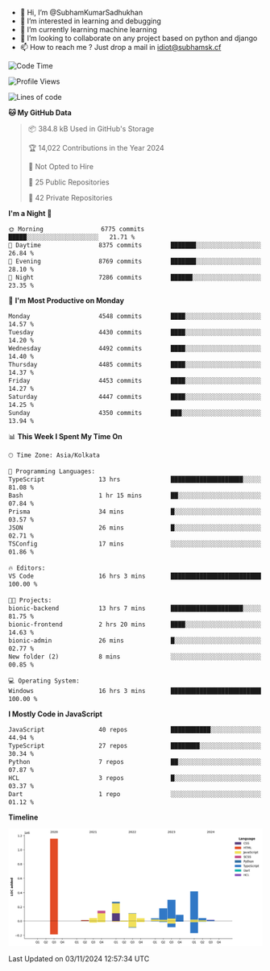 - 👋 Hi, I’m @SubhamKumarSadhukhan
- 👀 I’m interested in learning and debugging
- 🌱 I’m currently learning machine learning
- 💞️ I’m looking to collaborate on any project based on python and django
- 📫 How to reach me ?
      Just drop a mail in idiot@subhamsk.cf

<!---
SubhamKumarSadhukhan/SubhamKumarSadhukhan is a ✨ special ✨ repository because its `README.md` (this file) appears on your GitHub profile.
You can click the Preview link to take a look at your changes.
--->


<!--START_SECTION:waka-->
![Code Time](http://img.shields.io/badge/Code%20Time-2%2C586%20hrs-blue)

![Profile Views](http://img.shields.io/badge/Profile%20Views-4-blue)

![Lines of code](https://img.shields.io/badge/From%20Hello%20World%20I%27ve%20Written-2.8%20million%20lines%20of%20code-blue)

**🐱 My GitHub Data** 

> 📦 384.8 kB Used in GitHub's Storage 
 > 
> 🏆 14,022 Contributions in the Year 2024
 > 
> 🚫 Not Opted to Hire
 > 
> 📜 25 Public Repositories 
 > 
> 🔑 42 Private Repositories 
 > 
**I'm a Night 🦉** 

```text
🌞 Morning                6775 commits        █████░░░░░░░░░░░░░░░░░░░░   21.71 % 
🌆 Daytime                8375 commits        ███████░░░░░░░░░░░░░░░░░░   26.84 % 
🌃 Evening                8769 commits        ███████░░░░░░░░░░░░░░░░░░   28.10 % 
🌙 Night                  7286 commits        ██████░░░░░░░░░░░░░░░░░░░   23.35 % 
```
📅 **I'm Most Productive on Monday** 

```text
Monday                   4548 commits        ████░░░░░░░░░░░░░░░░░░░░░   14.57 % 
Tuesday                  4430 commits        ████░░░░░░░░░░░░░░░░░░░░░   14.20 % 
Wednesday                4492 commits        ████░░░░░░░░░░░░░░░░░░░░░   14.40 % 
Thursday                 4485 commits        ████░░░░░░░░░░░░░░░░░░░░░   14.37 % 
Friday                   4453 commits        ████░░░░░░░░░░░░░░░░░░░░░   14.27 % 
Saturday                 4447 commits        ████░░░░░░░░░░░░░░░░░░░░░   14.25 % 
Sunday                   4350 commits        ███░░░░░░░░░░░░░░░░░░░░░░   13.94 % 
```


📊 **This Week I Spent My Time On** 

```text
🕑︎ Time Zone: Asia/Kolkata

💬 Programming Languages: 
TypeScript               13 hrs              ████████████████████░░░░░   81.08 % 
Bash                     1 hr 15 mins        ██░░░░░░░░░░░░░░░░░░░░░░░   07.84 % 
Prisma                   34 mins             █░░░░░░░░░░░░░░░░░░░░░░░░   03.57 % 
JSON                     26 mins             █░░░░░░░░░░░░░░░░░░░░░░░░   02.71 % 
TSConfig                 17 mins             ░░░░░░░░░░░░░░░░░░░░░░░░░   01.86 % 

🔥 Editors: 
VS Code                  16 hrs 3 mins       █████████████████████████   100.00 % 

🐱‍💻 Projects: 
bionic-backend           13 hrs 7 mins       ████████████████████░░░░░   81.75 % 
bionic-frontend          2 hrs 20 mins       ████░░░░░░░░░░░░░░░░░░░░░   14.63 % 
bionic-admin             26 mins             █░░░░░░░░░░░░░░░░░░░░░░░░   02.77 % 
New folder (2)           8 mins              ░░░░░░░░░░░░░░░░░░░░░░░░░   00.85 % 

💻 Operating System: 
Windows                  16 hrs 3 mins       █████████████████████████   100.00 % 
```

**I Mostly Code in JavaScript** 

```text
JavaScript               40 repos            ███████████░░░░░░░░░░░░░░   44.94 % 
TypeScript               27 repos            ████████░░░░░░░░░░░░░░░░░   30.34 % 
Python                   7 repos             ██░░░░░░░░░░░░░░░░░░░░░░░   07.87 % 
HCL                      3 repos             █░░░░░░░░░░░░░░░░░░░░░░░░   03.37 % 
Dart                     1 repo              ░░░░░░░░░░░░░░░░░░░░░░░░░   01.12 % 
```



**Timeline**

![Lines of Code chart](https://raw.githubusercontent.com/SubhamKumarSadhukhan/SubhamKumarSadhukhan/main/assets/bar_graph.png)


 Last Updated on 03/11/2024 12:57:34 UTC
<!--END_SECTION:waka-->
